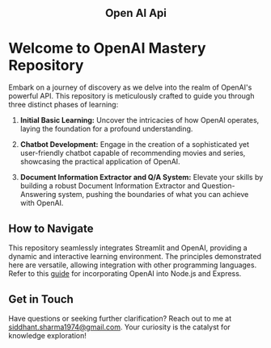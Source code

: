 <h2 align='center'> Open AI Api </h2>

# Welcome to OpenAI Mastery Repository

Embark on a journey of discovery as we delve into the realm of OpenAI's powerful API. This repository is meticulously crafted to guide you through three distinct phases of learning:

1. <a link='Basics'> **Initial Basic Learning:** </a> Uncover the intricacies of how OpenAI operates, laying the foundation for a profound understanding.

2. <a link='ChatBot'> **Chatbot Development:**</a> Engage in the creation of a sophisticated yet user-friendly chatbot capable of recommending movies and series, showcasing the practical application of OpenAI.

3. <a link='Document_Info_Extractor'>**Document Information Extractor and Q/A System:** </a> Elevate your skills by building a robust Document Information Extractor and Question-Answering system, pushing the boundaries of what you can achieve with OpenAI.

## How to Navigate

This repository seamlessly integrates Streamlit and OpenAI, providing a dynamic and interactive learning environment. The principles demonstrated here are versatile, allowing integration with other programming languages. Refer to this [guide](https://blog.bitsrc.io/interacting-with-openai-in-node-js-and-express-647e771fc4ad) for incorporating OpenAI into Node.js and Express.

## Get in Touch

Have questions or seeking further clarification? Reach out to me at siddhant.sharma1974@gmail.com. Your curiosity is the catalyst for knowledge exploration!

